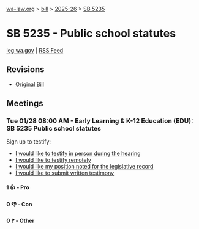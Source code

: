 [wa-law.org](/) > [bill](/bill/) > [2025-26](/bill/2025-26/) > [SB 5235](/bill/2025-26/sb/5235/)

# SB 5235 - Public school statutes
[leg.wa.gov](https://app.leg.wa.gov/billsummary?BillNumber=5235&Year=2025&Initiative=false) | [RSS Feed](./rss.xml)

## Revisions
* [Original Bill](1/)

## Meetings
### Tue 01/28 08:00 AM - Early Learning & K-12 Education (EDU): SB 5235 Public school statutes
Sign up to testify:
* [I would like to testify in person during the hearing](https://app.leg.wa.gov/csi/Testifier/Add?chamber=House&mId=32552&aId=161950&caId=24965&tId=1)
* [I would like to testify remotely](https://app.leg.wa.gov/csi/Testifier/Add?chamber=House&mId=32552&aId=161950&caId=24965&tId=2)
* [I would like my position noted for the legislative record](https://app.leg.wa.gov/csi/Testifier/Add?chamber=House&mId=32552&aId=161950&caId=24965&tId=3)
* [I would like to submit written testimony](https://app.leg.wa.gov/csi/Testifier/Add?chamber=House&mId=32552&aId=161950&caId=24965&tId=4)

#### 1 👍 - Pro

#### 0 👎 - Con

#### 0 ❓ - Other
